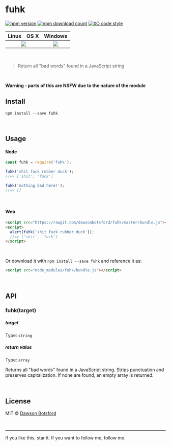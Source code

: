 # fuhk
[![npm version](https://img.shields.io/npm/v/fuhk.svg)](https://www.npmjs.com/package/fuhk)
[![npm download count](http://img.shields.io/npm/dm/fuhk.svg?style=flat)](http://npmjs.org/fuhk)
[![XO code style](https://img.shields.io/badge/code_style-XO-5ed9c7.svg)](https://github.com/sindresorhus/xo)

<table>
  <thead>
    <tr>
      <th>Linux</th>
      <th>OS X</th>
      <th>Windows</th>
    </tr>
  </thead>
  <tbody>
    <tr>
      <td colspan="2" align="center">
        <a href="https://travis-ci.org/dawsonbotsford/fuhk"><img src="https://api.travis-ci.org/dawsonbotsford/fuhk.svg?branch=master"></a>
      </td>
      <td align="center">
        <a href="https://ci.appveyor.com/project/dawsonbotsford/fuhk"><img src="https://ci.appveyor.com/api/projects/status/6tridf5r7sgn74i7?svg=true"></a>
      </td>
    </tr>
  </tbody>
</table>

<br>

> Return all "bad words" found in a JavaScript string

<br>

**Warning - parts of this are NSFW due to the nature of the module**

## Install

```
npm install --save fuhk
```


<br>

## Usage

#### Node

```js
const fuhk = require('fuhk');

fuhk('shit fuck rubber duck');
//=> ['shit', 'fuck']

fuhk('nothing bad here!');
//=> []
```

<br>

#### Web

```html
<script src="https://rawgit.com/dawsonbotsford/fuhk/master/bundle.js"></script>
<script>
  alert(fuhk('shit fuck rubber duck'));
  //=> ['shit', 'fuck']
</script>
```

<br>

Or download it with `npm install --save fuhk` and reference it as:
```html
<script src="node_modules/fuhk/bundle.js"></script>
```

<br>

## API

### fuhk(target)

##### target

Type: `string`


##### return value

Type: `array`

Returns all "bad words" found in a JavaScript string. Strips punctuation and preserves capitalization. If none are found, an empty array is returned.

<br>

## License

MIT © [Dawson Botsford](http://dawsonbotsford.com)

<br>

---
If you like this, star it. If you want to follow me, follow me.
